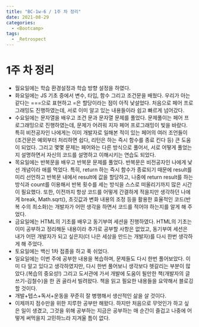 ```yaml
---
title: "BC-1w-6 / 1주 차 정리"
date: 2021-08-29
categories:
  - <Bootcamp>
tags:
  - _Retrospect
---
```


# 1주 차 정리

- 월요일에는 학습 환경설정과 학습 방향 설정을 하였다.
- 화요일에는 JS 기초 중에서 변수, 타입, 함수 그리고 조건문을 배웠다. 우리가 아는 같다는 ===으로 표현하고 =은 할당이라는 점이 아직 낯설었다. 처음으로 페어 프로그래밍도 진행하였는데, 서로 이미 알고 있는 내용들이라 쉽고 빠르게 넘어갔다.
- 수요일에는 문자열을 배우고 조건 문과 문자열 문제를 풀었다. 문제풀이는 페어 프로그래밍으로 진행하였는데, 문제가 어려워 지자 페어 프로그래밍이 빛을 바랐다. 특히 비전공자인 나에게는 이미 개발자로 일해본 적이 있는 페어의 여러 조언들이(조건문은 예외부터 처리하면 쉽다, 리턴은 하는 즉시 함수를 종료 킨다 등) 큰 도움이 되었다. 그리고 몇몇 문제는 페어와는 다른 방식으로 풀어서, 서로 어떻게 풀었는지 설명하면서 자신의 코드를 설명하고 이해시키는 연습도 되었다.
- 목요일에는 반복문을 배우고 반복문 문제를 풀었다. 반복문은 비전공자인 나에게 낯선 개념이라 애를 먹었다. 특히, return 하는 즉시 함수가 종료되기 때문에 result를 미리 선언하고 반복문 내에서 result에 값을 할당하고, 나중에 return result를 하는 방식과 count를 이용해서 반복 횟수를 세는 방식을 스스로 떠올리기까지 많은 시간이 필요했다. 또한, 이전까지 항상 코드를 어떻게 간결하게 적을지만 생각하던 나에게 break, Math.sqrt(), 초깃값과 변화 내용의 조정 등을 활용한 효율적인 코드(반복 수의 최소화)는 개발자가 어떤 생각을 하면서 코드를 적어야 하는지를 알게 해 주었다.
- 금요일에는 HTML의 기초를 배우고 동기부여 세션을 진행하였다. HTML의 기초는 이미 공부하고 정리해둔 내용이라 추가로 공부할 사항은 없었고, 동기부여 세션은 내가 어떤 개발자가 되고 싶은지(더 나은 세상을 만드는 개발자)를 다시 한번 생각하게 해 주었다.
- 토요일에는 백신 1차 접종을 하고 푹 쉬었다.
- 일요일에는 이번 주에 공부한 내용을 복습하며, 문제들도 다시 한번 풀어보았다. 이미 다 알고 있다고 생각하였지만, 다시 한번 풀어보니 생각보다 헷갈리는 부분이 많았다.(복습의 중요성!) 그리고 도서관에 가서 개발에 도움이 될만한 책(개발자의 글쓰기-김철수)을 한 권 골라서 빌려왔다. 책을 읽고 필요한 내용들을 요약해서 블로깅할 것이다.
- 개발+텝스+독서+운동을 꾸준히 잘 병행해서 생산적인 삶을 살 것이다.
- 이제까지 점수만을 위한 지루한 공부만 해왔다. 하지만 처음으로 무엇인가 하고 싶은 일이 생겼고, 그것을 위해 공부하는 지금은 공부하는 매 순간이 즐겁고 나중에 어떻게 써먹을지 고민하느라 지겨울 틈이 없다.

